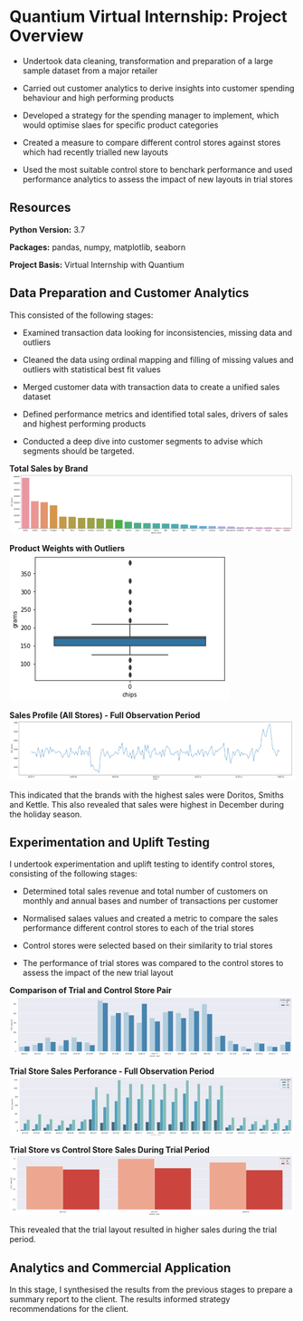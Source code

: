 # Quantium Virtual Internship: Project Overview

- Undertook data cleaning, transformation and preparation of a large sample dataset from a major retailer

- Carried out customer analytics to derive insights into customer spending behaviour and high performing products

- Developed a strategy for the spending manager to implement, which would optimise slaes for specific product categories 

- Created a measure to compare different control stores against stores which had recently trialled new layouts

- Used the most suitable control store to benchark performance and used performance analytics to assess the impact of new layouts in trial stores

## Resources

**Python Version:** 3.7

**Packages:** pandas, numpy, matplotlib, seaborn

**Project Basis:** Virtual Internship with Quantium

## Data Preparation and Customer Analytics

 This consisted of the following stages:

- Examined transaction data looking for inconsistencies, missing data and outliers

- Cleaned the data using ordinal mapping and filling of missing values and outliers with statistical best fit values

- Merged customer data with transaction data to create a unified sales dataset

- Defined performance metrics and identified total sales, drivers of sales and highest performing products

- Conducted a deep dive into customer segments to advise which segments should be targeted.  

**Total Sales by Brand**
![image](/images/chipsales.PNG)

**Product Weights with Outliers**
![image](/images/chipweights.PNG)

**Sales Profile (All Stores) - Full Observation Period**
![image](/images/salesprofile.PNG)

This indicated that the brands with the highest sales were Doritos, Smiths and Kettle. This also revealed that sales were highest in December during the holiday season.

## Experimentation and Uplift Testing

I undertook experimentation and uplift testing to identify control stores, consisting of the following stages:

- Determined total sales revenue and total number of customers on monthly and annual bases and number of transactions per customer

- Normalised salaes values and created a metric to compare the sales performance different control stores to each of the trial stores

- Control stores were selected based on their similarity to trial stores

- The performance of trial stores was compared to the control stores to assess the impact of the new trial layout

**Comparison of Trial and Control Store Pair**
![image](images/TrialStores.PNG)

**Trial Store Sales Perforance - Full Observation Period**
![image](images/TrialStores2.PNG)

**Trial Store vs Control Store Sales During Trial Period**
![image](images/TrialStores3.PNG)

 This revealed that the trial layout resulted in higher sales during the trial period.
 
 ## Analytics and Commercial Application
 
 In this stage, I synthesised the results from the previous stages to prepare a summary report to the client. The results informed strategy recommendations for the client. 
 
 




